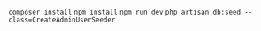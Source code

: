 ```composer install```
```npm install```
```npm run dev```
```php artisan db:seed --class=CreateAdminUserSeeder```

